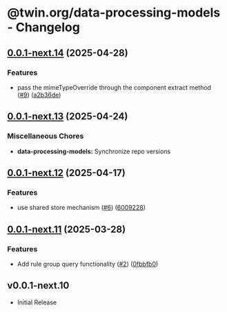 # @twin.org/data-processing-models - Changelog

## [0.0.1-next.14](https://github.com/twinfoundation/data-processing/compare/data-processing-models-v0.0.1-next.13...data-processing-models-v0.0.1-next.14) (2025-04-28)


### Features

* pass the mimeTypeOverride through the component extract method ([#9](https://github.com/twinfoundation/data-processing/issues/9)) ([a2b36de](https://github.com/twinfoundation/data-processing/commit/a2b36de5c19c56e4172d3f22b176aa83e1df84c8))

## [0.0.1-next.13](https://github.com/twinfoundation/data-processing/compare/data-processing-models-v0.0.1-next.12...data-processing-models-v0.0.1-next.13) (2025-04-24)


### Miscellaneous Chores

* **data-processing-models:** Synchronize repo versions

## [0.0.1-next.12](https://github.com/twinfoundation/data-processing/compare/data-processing-models-v0.0.1-next.11...data-processing-models-v0.0.1-next.12) (2025-04-17)


### Features

* use shared store mechanism ([#6](https://github.com/twinfoundation/data-processing/issues/6)) ([6009228](https://github.com/twinfoundation/data-processing/commit/600922880acef07cc2f818dee7645c342929108b))

## [0.0.1-next.11](https://github.com/twinfoundation/data-processing/compare/data-processing-models-v0.0.1-next.10...data-processing-models-v0.0.1-next.11) (2025-03-28)


### Features

* Add rule group query functionality ([#2](https://github.com/twinfoundation/data-processing/issues/2)) ([0fbbfb0](https://github.com/twinfoundation/data-processing/commit/0fbbfb065b6ecc293920b25f97ba011743105486))

## v0.0.1-next.10

- Initial Release
